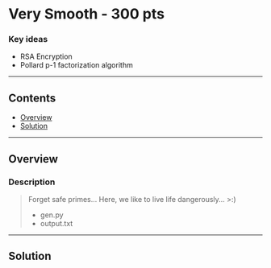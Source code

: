 # Very Smooth - 300 pts

### Key ideas

- RSA Encryption
- Pollard p-1 factorization algorithm

---

## **Contents**

- [Overview](#overview)
- [Solution](#solution)

---

## Overview

### Description

> Forget safe primes... Here, we like to live life dangerously... >:)
> - gen.py
> - output.txt
---

## Solution
